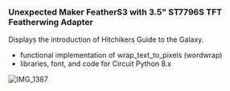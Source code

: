 ### Unexpected Maker FeatherS3 with 3.5" ST7796S TFT Featherwing Adapter

Displays the introduction of Hitchikers Guide to the Galaxy.
- functional implementation of wrap_text_to_pixels (wordwrap)
- libraries, font, and code for Circuit Python 8.x
 

![IMG_1387](https://github.com/DJDevon3/My_Circuit_Python_Projects/assets/49322231/77ed7a6f-fc40-4dab-b1cc-0b11b6439975)
